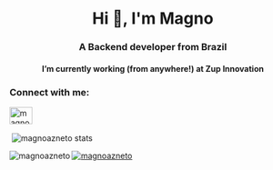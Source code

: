 <h1 align="center">Hi 👋, I'm Magno</h1>
<h3 align="center">A Backend developer from Brazil</h3>
<h4 align="center"> I’m currently working (from anywhere!) at Zup Innovation</h4>

<h3 align="left">Connect with me:</h3>
<p align="left">
<a href="https://linkedin.com/in/magnoazevedo" target="blank"><img align="center" src="https://cdn.jsdelivr.net/npm/simple-icons@3.0.1/icons/linkedin.svg" alt="magnoazevedo" height="30" width="40" /></a>
</p>

<p>&nbsp;<img align="center" src="https://github-readme-stats.vercel.app/api?username=magnoazneto&show_icons=true&theme=dark&locale=en&include_all_commits=true" alt="magnoazneto stats" /></p>

<!-- <p><img align="center" src="https://github-readme-streak-stats.herokuapp.com/?user=magnoazneto&theme=dark" alt="magnoazneto" /></p> -->

<p><img align="left" src="https://github-readme-stats.vercel.app/api/top-langs?username=magnoazneto&show_icons=true&theme=dark&langs_count=8&layout=compact" alt="magnoazneto" /></p>

<p align="left"> <a href="https://github.com/ryo-ma/github-profile-trophy"><img src="https://github-profile-trophy.vercel.app/?username=magnoazneto" alt="magnoazneto" /></a> </p>
